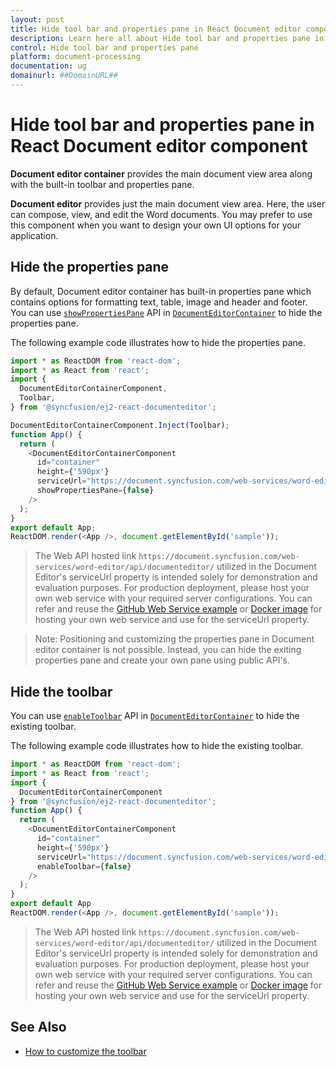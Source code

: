 ```yaml
---
layout: post
title: Hide tool bar and properties pane in React Document editor component | Syncfusion
description: Learn here all about Hide tool bar and properties pane in Syncfusion React Document editor component of Syncfusion Essential JS 2 and more.
control: Hide tool bar and properties pane 
platform: document-processing
documentation: ug
domainurl: ##DomainURL##
---
```


# Hide tool bar and properties pane in React Document editor component

**Document editor container** provides the main document view area along with the built-in toolbar and properties pane.

**Document editor** provides just the main document view area. Here, the user can compose, view, and edit the Word documents. You may prefer to use this component when you want to design your own UI options for your application.

## Hide the properties pane

By default, Document editor container has built-in properties pane which contains options for formatting text, table, image and header and footer. You can use [`showPropertiesPane`](https://ej2.syncfusion.com/react/documentation/api/document-editor-container/documentEditorContainerModel/#showpropertiespane) API in [`DocumentEditorContainer`](https://ej2.syncfusion.com/react/documentation/api/document-editor-container/documentEditorContainerModel/) to hide the properties pane.

The following example code illustrates how to hide the properties pane.

```ts
import * as ReactDOM from 'react-dom';
import * as React from 'react';
import {
  DocumentEditorContainerComponent,
  Toolbar,
} from '@syncfusion/ej2-react-documenteditor';

DocumentEditorContainerComponent.Inject(Toolbar);
function App() {
  return (
    <DocumentEditorContainerComponent
      id="container"
      height={'590px'}
      serviceUrl="https://document.syncfusion.com/web-services/word-editor/api/documenteditor/"
      showPropertiesPane={false}
    />
  );
}
export default App;
ReactDOM.render(<App />, document.getElementById('sample'));

```

> The Web API hosted link `https://document.syncfusion.com/web-services/word-editor/api/documenteditor/` utilized in the Document Editor's serviceUrl property is intended solely for demonstration and evaluation purposes. For production deployment, please host your own web service with your required server configurations. You can refer and reuse the [GitHub Web Service example](https://github.com/SyncfusionExamples/EJ2-DocumentEditor-WebServices) or [Docker image](https://hub.docker.com/r/syncfusion/word-processor-server) for hosting your own web service and use for the serviceUrl property.

>Note: Positioning and customizing the properties pane in Document editor container is not possible. Instead, you can hide the exiting properties pane and create your own pane using public API's.

## Hide the toolbar

You can use [`enableToolbar`](https://ej2.syncfusion.com/react/documentation/api/document-editor-container/documentEditorContainerModel/#enabletoolbar) API in [`DocumentEditorContainer`](https://ej2.syncfusion.com/react/documentation/api/document-editor-container/documentEditorContainerModel/) to hide the existing toolbar.

The following example code illustrates how to hide the existing toolbar.

```ts
import * as ReactDOM from 'react-dom';
import * as React from 'react';
import {
  DocumentEditorContainerComponent
} from '@syncfusion/ej2-react-documenteditor';
function App() {
  return (
    <DocumentEditorContainerComponent
      id="container"
      height={'590px'}
      serviceUrl="https://document.syncfusion.com/web-services/word-editor/api/documenteditor/"
      enableToolbar={false}
    />
  );
}
export default App
ReactDOM.render(<App />, document.getElementById('sample'));

```

> The Web API hosted link `https://document.syncfusion.com/web-services/word-editor/api/documenteditor/` utilized in the Document Editor's serviceUrl property is intended solely for demonstration and evaluation purposes. For production deployment, please host your own web service with your required server configurations. You can refer and reuse the [GitHub Web Service example](https://github.com/SyncfusionExamples/EJ2-DocumentEditor-WebServices) or [Docker image](https://hub.docker.com/r/syncfusion/word-processor-server) for hosting your own web service and use for the serviceUrl property.

## See Also

* [How to customize the toolbar](../../document-editor/how-to/customize-tool-bar)